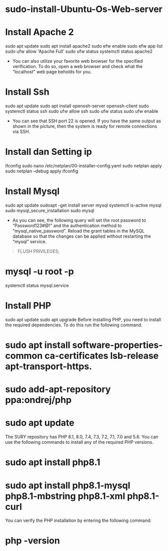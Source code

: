 # sudo-install-Ubuntu-Os-Web-server

# Install Apache 2
sudo apt update 
sudo apt install apache2
sudo efw enable
sudo efw app list
sudo ufw allow 'Apache Full'
sudo ufw status
systemctl status apache2
- You can also utilize your favorite web browser for the specified verification. To do so, open a web browser and check what the “localhost” web page beholds for you.

# Install Ssh
sudo apt update
sudo apt install openssh-server openssh-client
sudo systemctl status ssh
sudo ufw allow ssh
sudo ufw status
sudo ufw enable
- You can see that SSH port 22 is opened. If you have the same output as shown in the picture, then the system is ready for remote connections via SSH.

# Install dan Setting ip
ifconfig
sudo nano /etc/netplan/00-installer-config.yaml
sudo netplan apply
sudo netplan –debug apply
ifconfig

# Install Mysql
sudo apt update
sudoapt -get install server mysql
systemctl is-active mysql
sudo mysql_secure_installation
sudo mysql
- As you can see, the following query will set the root password to “Password123#@!” and the authentication method to “mysql_native_password”.
Reload the grant tables in the MySQL database so that the changes can be applied without restarting the “mysql” service.
> FLUSH PRIVILEGES;
# mysql -u root -p
systemctl status mysql.service

# Install PHP
sudo apt update
sudo apt upgrade 
Before installing PHP, you need to install the required dependencies. To do this run the following command.
# sudo apt install software-properties-common ca-certificates lsb-release apt-transport-https.
# sudo add-apt-repository ppa:ondrej/php
# sudo apt update
The SURY repository has PHP 8.1, 8.0, 7.4, 7.3, 7.2, 7.1, 7.0 and 5.6. You can use the following commands to install any of the required PHP versions.
# sudo apt install php8.1
# sudo apt install php8.1-mysql php8.1-mbstring php8.1-xml php8.1-curl
You can verify the PHP installation by entering the following command:
# php -version

